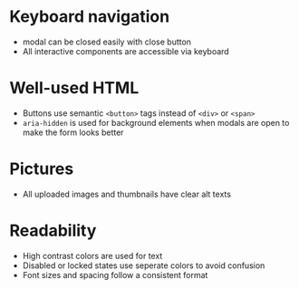 # Keyboard navigation
- modal can be closed easily with close button
- All interactive components are accessible via keyboard

# Well-used HTML
- Buttons use semantic `<button>` tags instead of `<div>` or `<span>`
- `aria-hidden` is used for background elements when modals are open to make the form looks better

# Pictures
- All uploaded images and thumbnails have clear alt texts

# Readability
- High contrast colors are used for text
- Disabled or locked states use seperate colors to avoid confusion
- Font sizes and spacing follow a consistent format

